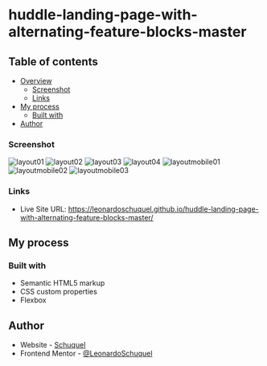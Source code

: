 # huddle-landing-page-with-alternating-feature-blocks-master

## Table of contents

- [Overview](#overview)
  - [Screenshot](#screenshot)
  - [Links](#links)
- [My process](#my-process)
  - [Built with](#built-with)
- [Author](#author)

### Screenshot

![layout01](https://user-images.githubusercontent.com/110574761/204041959-47bc16b6-121d-49a4-a237-9fe02f28485b.png)
![layout02](https://user-images.githubusercontent.com/110574761/204041962-7c95e249-14b2-4c47-b2f1-a3dc7df74c9a.png)
![layout03](https://user-images.githubusercontent.com/110574761/204041965-500661b7-e596-4708-abc1-e1f384aa1a9d.png)
![layout04](https://user-images.githubusercontent.com/110574761/204041966-fb2c18e7-c5d8-4f6e-8a64-9d258f4ebdfa.png)
![layoutmobile01](https://user-images.githubusercontent.com/110574761/204041968-1dd61872-a10a-485d-b333-244ebedfd483.png)
![layoutmobile02](https://user-images.githubusercontent.com/110574761/204041971-e61f41e7-2852-460f-88b2-b184de21a401.png)
![layoutmobile03](https://user-images.githubusercontent.com/110574761/204041973-cdf05d1e-1c29-4de6-9c05-2ae9ab0b9823.png)

### Links

- Live Site URL: https://leonardoschuquel.github.io/huddle-landing-page-with-alternating-feature-blocks-master/

## My process

### Built with

- Semantic HTML5 markup
- CSS custom properties
- Flexbox

## Author

- Website - [Schuquel](https://github.com/LeonardoSchuquel)
- Frontend Mentor - [@LeonardoSchuquel](https://www.frontendmentor.io/profile/LeonardoSchuquel)
